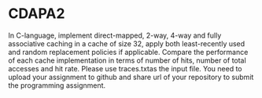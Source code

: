 # CDAPA2
In C-language, implement direct-mapped, 2-way, 4-way and fully associative caching in a cache of size 32, apply both least-recently used and random replacement policies if applicable. Compare the performance of each cache implementation in terms of number of hits, number of total accesses and hit rate. Please use traces.txtas the input file. You need to upload your assignment to github and share url of your repository to submit the programming assignment.

 
